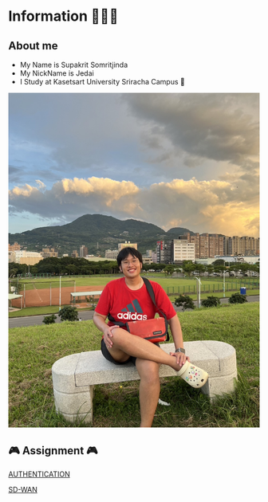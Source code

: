 # Information 👨🏼‍🦱

## About me

- My Name is Supakrit Somritjinda
- My NickName is Jedai
- I Study at Kasetsart University Sriracha Campus 🏫

![alt text](./assets/Jedai.JPG)

## 🎮 Assignment 🎮

[AUTHENTICATION](authentication)

[SD-WAN](SD-WAN)


